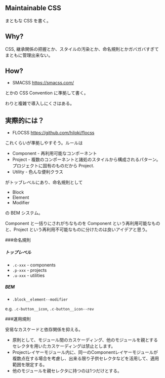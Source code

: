 Maintainable CSS
---

まともな CSS を書く。

Why?
---

CSS, 継承関係の把握とか、スタイルの汚染とか、命名規則とかガバガバすぎてまともに管理出来ない。

How?
---

- SMACSS https://smacss.com/

とかの CSS Convention に準拠して書く。

わりと複雑で導入しにくさはある。

実際的には？
---

* FLOCSS https://github.com/hiloki/flocss

これくらいが準拠しやすそう。ルールは

* Component - 再利用可能なコンポーネント
* Project - 複数のコンポーネントと諸処のスタイルから構成されるパターン。プロジェクトに固有のものだから Project.
* Utility - 色んな便利クラス

がトッブレベルにあり、命名規則として

* Block
* Element
* Modifier

の BEM システム。

Component と一括りにされがちなものを Component という再利用可能なものと、Project という再利用不可能なものに分けたのは良いアイデアと思う。

###命名規則

##### トップレベル

- `.c-xxx` - components
- `.p-xxx` - projects
- `.u-xxx` - utilities

##### BEM

- `.block__element--modifier`

e.g. `.c-button__icon`, `.c-button__icon--rev`

###運用規則

安易なカスケードと依存関係を抑える。

- 原則として、モジュール間のカスケーディング、他のモジュールを親とするセレクタを用いたカスケーディングは禁止とします。
- Projectレイヤーモジュール内に、同一のComponentレイヤーモジュールが複数点在する場合を考慮し、出来る限り子供セレクタなどを活用して、適用範囲を限定する。
- 他のモジュールを親セレクタに持つのは1つだけとする。
